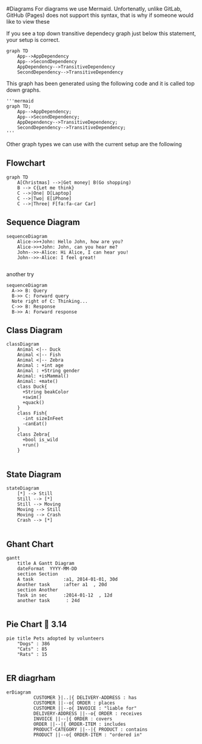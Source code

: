#Diagrams
For diagrams we use Mermaid.
Unfortenatly, unlike GitLab, GitHub (Pages) does not support this syntax, that is why if someone would like to view these 

If you see a top down transitive dependecy graph just below this statement, your setup is correct.

```mermaid
graph TD
    App-->AppDependency
    App-->SecondDependency
    AppDependency-->TransitiveDependency
    SecondDependency-->TransitiveDependency
```

This graph has been generated using the following code and it is called top down graphs.

```code
'''mermaid
graph TD;
    App-->AppDependency;
    App-->SecondDependency;
    AppDependency-->TransitiveDependency;
    SecondDependency-->TransitiveDependency;
'''
```

Other graph types we can use with the current setup are the following
## Flowchart
```mermaid
graph TD
    A[Christmas] -->|Get money| B(Go shopping)
    B --> C{Let me think}
    C -->|One| D[Laptop]
    C -->|Two| E[iPhone]
    C -->|Three| F[fa:fa-car Car]
```

## Sequence Diagram
```mermaid
sequenceDiagram
    Alice->>+John: Hello John, how are you?
    Alice->>+John: John, can you hear me?
    John-->>-Alice: Hi Alice, I can hear you!
    John-->>-Alice: I feel great!
            
```

another try
```mermaid
sequenceDiagram
  A->> B: Query
  B->> C: Forward query
  Note right of C: Thinking...
  C->> B: Response
  B->> A: Forward response
```

## Class Diagram
```mermaid
classDiagram
    Animal <|-- Duck
    Animal <|-- Fish
    Animal <|-- Zebra
    Animal : +int age
    Animal : +String gender
    Animal: +isMammal()
    Animal: +mate()
    class Duck{
      +String beakColor
      +swim()
      +quack()
    }
    class Fish{
      -int sizeInFeet
      -canEat()
    }
    class Zebra{
      +bool is_wild
      +run()
    }
            
```


## State Diagram
```mermaid
stateDiagram
    [*] --> Still
    Still --> [*]
    Still --> Moving
    Moving --> Still
    Moving --> Crash
    Crash --> [*]
    
```

## Ghant Chart
```mermaid
gantt
    title A Gantt Diagram
    dateFormat  YYYY-MM-DD
    section Section
    A task           :a1, 2014-01-01, 30d
    Another task     :after a1  , 20d
    section Another
    Task in sec      :2014-01-12  , 12d
    another task      : 24d
    
```

## Pie Chart :pie: 3.14
```mermaid
pie title Pets adopted by volunteers
    "Dogs" : 386
    "Cats" : 85
    "Rats" : 15
    
```

## ER diagrham
```mermaid
erDiagram
          CUSTOMER }|..|{ DELIVERY-ADDRESS : has
          CUSTOMER ||--o{ ORDER : places
          CUSTOMER ||--o{ INVOICE : "liable for"
          DELIVERY-ADDRESS ||--o{ ORDER : receives
          INVOICE ||--|{ ORDER : covers
          ORDER ||--|{ ORDER-ITEM : includes
          PRODUCT-CATEGORY ||--|{ PRODUCT : contains
          PRODUCT ||--o{ ORDER-ITEM : "ordered in"
            
            
```

